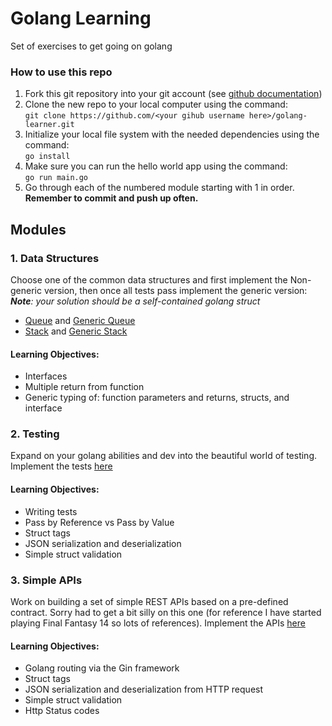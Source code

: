 # Golang Learning
Set of exercises to get going on golang
### How to use this repo
1. Fork this git repository into your git account (see [github documentation](https://docs.github.com/en/get-started/quickstart/fork-a-repo))
2. Clone the new repo to your local computer using the command:  
`git clone https://github.com/<your gihub username here>/golang-learner.git` 
3. Initialize your local file system with the needed dependencies using the command:  
`go install`
4. Make sure you can run the hello world app using the command:  
`go run main.go`
5. Go through each of the numbered module starting with 1 in order. __Remember to commit and push up often.__

## Modules
### 1. Data Structures 
   Choose one of the common data structures and first implement the Non-generic version, then once all tests pass implement the generic version:  
   *__Note__: your solution should be a self-contained golang struct*
   - [Queue](1/queue/queue.go) and [Generic Queue](1/queue/generic-version/generic-queue.go)
   - [Stack](1/stack/stack.go) and [Generic Stack](1/stack/generic-version/generic-stack.go)
   
   #### Learning Objectives:
   - Interfaces
   - Multiple return from function
   - Generic typing of: function parameters and returns, structs, and interface
### 2. Testing
   Expand on your golang abilities and dev into the beautiful world of testing.  
   Implement the tests [here](2/learn-to-test_test.go)

   #### Learning Objectives:
  - Writing tests
  - Pass by Reference vs Pass by Value
  - Struct tags
  - JSON serialization and deserialization
  - Simple struct validation
### 3. Simple APIs
   Work on building a set of simple REST APIs based on a pre-defined contract.
   Sorry had to get a bit silly on this one (for reference I have started playing Final Fantasy 14 so lots of references). 
   Implement the APIs [here](3/api.go)

  #### Learning Objectives:
  - Golang routing via the Gin framework
  - Struct tags
  - JSON serialization and deserialization from HTTP request
  - Simple struct validation
  - Http Status codes
